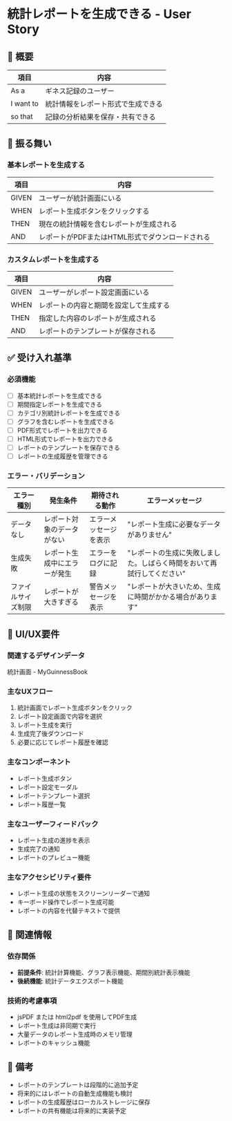 # 統計レポートを生成できる - User Story

## 📖 概要

| 項目 | 内容 |
|------|------|
| As a | ギネス記録のユーザー |
| I want to | 統計情報をレポート形式で生成できる |
| so that | 記録の分析結果を保存・共有できる |


## 🔄 振る舞い

### 基本レポートを生成する

| 項目 | 内容 |
|------|------|
| GIVEN | ユーザーが統計画面にいる |
| WHEN | レポート生成ボタンをクリックする |
| THEN | 現在の統計情報を含むレポートが生成される |
| AND | レポートがPDFまたはHTML形式でダウンロードされる |

### カスタムレポートを生成する

| 項目 | 内容 |
|------|------|
| GIVEN | ユーザーがレポート設定画面にいる |
| WHEN | レポートの内容と期間を設定して生成する |
| THEN | 指定した内容のレポートが生成される |
| AND | レポートのテンプレートが保存される |


## ✅ 受け入れ基準

### 必須機能
- [ ] 基本統計レポートを生成できる
- [ ] 期間指定レポートを生成できる
- [ ] カテゴリ別統計レポートを生成できる
- [ ] グラフを含むレポートを生成できる
- [ ] PDF形式でレポートを出力できる
- [ ] HTML形式でレポートを出力できる
- [ ] レポートのテンプレートを保存できる
- [ ] レポートの生成履歴を管理できる

### エラー・バリデーション
| エラー種別 | 発生条件 | 期待される動作 | エラーメッセージ |
|------------|----------|----------------|------------------|
| データなし | レポート対象のデータがない | エラーメッセージを表示 | "レポート生成に必要なデータがありません" |
| 生成失敗 | レポート生成中にエラーが発生 | エラーをログに記録 | "レポートの生成に失敗しました。しばらく時間をおいて再試行してください" |
| ファイルサイズ制限 | レポートが大きすぎる | 警告メッセージを表示 | "レポートが大きいため、生成に時間がかかる場合があります" |


## 🎨 UI/UX要件

### 関連するデザインデータ
統計画面 - MyGuinnessBook

### 主なUXフロー
1. 統計画面でレポート生成ボタンをクリック
2. レポート設定画面で内容を選択
3. レポート生成を実行
4. 生成完了後ダウンロード
5. 必要に応じてレポート履歴を確認

### 主なコンポーネント
- レポート生成ボタン
- レポート設定モーダル
- レポートテンプレート選択
- レポート履歴一覧

### 主なユーザーフィードバック
- レポート生成の進捗を表示
- 生成完了の通知
- レポートのプレビュー機能

### 主なアクセシビリティ要件
- レポート生成の状態をスクリーンリーダーで通知
- キーボード操作でレポート生成可能
- レポートの内容を代替テキストで提供


## 🔗 関連情報

### 依存関係
- **前提条件**: 統計計算機能、グラフ表示機能、期間別統計表示機能
- **後続機能**: 統計データエクスポート機能

### 技術的考慮事項
- jsPDF または html2pdf を使用してPDF生成
- レポート生成は非同期で実行
- 大量データのレポート生成時のメモリ管理
- レポートのキャッシュ機能


## 📝 備考
- レポートのテンプレートは段階的に追加予定
- 将来的にはレポートの自動生成機能も検討
- レポートの生成履歴はローカルストレージに保存
- レポートの共有機能は将来的に実装予定 